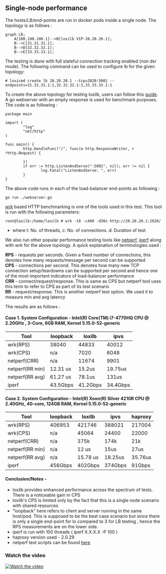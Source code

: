 ## Single-node performance 

The hosts/LB/end-points are run in docker pods inside a single node. The topology is as follows :

```mermaid
graph LR;
    A[100.100.100.1]-->B[loxilb VIP-20.20.20.1];
    B-->C[31.31.31.1];
    B-->D[32.32.32.1];
    B-->E[33.33.33.1];
```

The testing is done with full stateful connection tracking enabled (non dsr mode). The following command can be used to configure lb for the given topology:

```
# loxicmd create lb 20.20.20.1 --tcp=2020:5001 --endpoints=31.31.31.1:1,32.32.32.1:1,33.33.33.1:1
```

To create the above topology for testing loxilb, users can follow this [guide](simple_topo.md). A go webserver with an empty response is used for benchmark purposes. The code is as following :

```
package main

import (
        "log"
        "net/http"
)

func main() {
        http.HandleFunc("/", func(w http.ResponseWriter, r *http.Request) {

        })
        if err := http.ListenAndServe(":5001", nil); err != nil {
                log.Fatal("ListenAndServe: ", err)
        }
}
```
The above code runs in each of the load-balancer end-points as following :

```
go run ./webserver.go
```

[wrk](https://github.com/wg/wrk) based HTTP benchmarking is one of the tools used in this test. This tool is run with the following parameters:

```
root@loxilb:/home/loxilb # wrk -t8 -c400 -d30s http://20.20.20.1:2020/
```
- where t: No. of threads, c: No. of connections. d: Duration of test

We also run other popular performance testing tools like [netperf](https://github.com/HewlettPackard/netperf), [iperf](https://iperf.fr/) along with wrk for the above topology. A quick explanation of terminologies used :

**RPS** - requests per seconds. Given a fixed number of connections, this denotes how many requests/message per second can be supported    
**CPS** - connections per second. This denotes how many new TCP connection setup/teardowns can be supported per second and hence one of the most important indicators of load-balancer performance     
**CRR** - connect/request/response. This is same as CPS but netperf tool uses this term to refer to CPS as part of its test scenario       
**RR** - request/response. This is another netperf test option. We used it to measure min and avg latency   

The results are as follows :

#### Case 1. System Configuration - Intel(R) Core(TM) i7-4770HQ CPU @ 2.20GHz , 3-Core,  6GB RAM, Kernel 5.15.0-52-generic

| Tool  |loopback   |loxilb   |ipvs   |
|---|---|---|---|
|wrk(RPS) |38040| 44833  | 40012  |
|wrk(CPS)| n/a  | 7020  |  6048 |
|netperf(CRR)| n/a| 11674 | 9901|
|netperf(RR min)|12.31 us  |15.2us   |  19.75us  |
|netperf(RR avg)|61.27 us  |78.1us   |  131us  |
|iperf   | 43.5Gbps  |41.2Gbps   | 34.4Gbps  |

#### Case 2. System Configuration - Intel(R) Xeon(R) Silver 4210R CPU @ 2.40GHz, 40-core, 124GB RAM, Kernel 5.15.0-52-generic

| Tool  |loopback   |loxilb   |ipvs   |haproxy   |
|---|---|---|---|---|
|wrk(RPS) |406953| 421746  | 388021  |217004  |
|wrk(CPS)| n/a  | 45064  |  24400 |22000 |
|netperf(CRR)| n/a| 375k | 174k| 21k|
|netperf(RR min)| n/a | 12 us  |15us   |  27us  |
|netperf(RR avg)| n/a | 15.78 us  |18.25us   |  35.76us  |
|iperf   | 456Gbps  |402Gbps   | 374Gbps  |91Gbps  |

#### Conclusion/Notes -   

* loxilb provides enhanced performance across the spectrum of tests.  There is a noticeable gain in CPS
* loxilb's CPS is limited only by the fact that this is a single node scenario with shared resources
* "loopback" here refers to client and server running in the same host/pod. This is supposed to be the best case scenario but since there is only a single end-point for lo compared to 3 for LB testing , hence the RPS measurements are on the lower side.
* iperf is run with 100 threads ( iperf X.X.X.X -P 100 )
* haproxy version used - 2.0.29
* netperf test scripts can be found [here](https://github.com/loxilb-io/loxilb/tree/main/cicd/tcplbcps)

### Watch the video

[![Watch the video](https://img.youtube.com/vi/MJXcM0x6IeQ/maxresdefault.jpg)](https://www.youtube.com/watch?v=MJXcM0x6IeQ)

